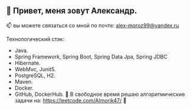 ## 👋 Привет, меня зовут Александр.
📫 вы можете связаться со мной по почте: alex-moroz99@yandex.ru

Технологический стэк:
- Java.
- Spring Framework, Spring Boot, Spring Data Jpa, Spring JDBC
- Hibernate.
- WebMvc, Junit5.
- PostgreSQL, H2.
- Maven.
- Docker.
- GitHub, DockerHub.
🌱 В свободное время решаю алгоритмические задачи на: https://leetcode.com/Almorik47/ 🌱
<!--
**Almor47/Almor47** is a ✨ _special_ ✨ repository because its `README.md` (this file) appears on your GitHub profile.

Here are some ideas to get you started:

- 🔭 I’m currently working on ...
- 🌱 I’m currently learning ...
- 👯 I’m looking to collaborate on ...
- 🤔 I’m looking for help with ...
- 💬 Ask me about ...
- 📫 How to reach me: ...
- 😄 Pronouns: ...
- ⚡ Fun fact: ...
-->

